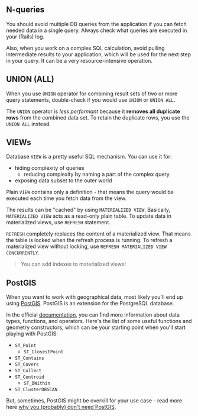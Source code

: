 ## N-queries

You should avoid multiple DB queries from the application if you can fetch needed data in a single query. Always check what queries are executed in your (Rails) log.

Also, when you work on a complex SQL calculation, avoid pulling intermediate results to your application, which will be used for the next step in your query. It can be a very resource-intensive operation.


## UNION (ALL)

When you use `UNION` operator for combining result sets of two or more query statements, double-check if you would use `UNION` or `UNION ALL`.

The `UNION` operator is *less performant* because it **removes all duplicate rows** from the combined data set.
To retain the duplicate rows, you use the `UNION ALL` instead.


## VIEWs

Database `VIEW` is a pretty useful SQL mechanism. You can use it for:
  * hiding complexity of queries
	* reducing complexity by naming a part of the complex query
  * exposing data subset to the outer world

Plain `VIEW` contains only a definition - that means the query would be executed each time you fetch data from the view.

The results can be "cached" by using `MATERIALIZED VIEW`. Basically, `MATERIALIZED VIEW` acts as a read-only plain table. To update data in materialized views, use `REFRESH` statement.

`REFRESH` completely replaces the content of a materialized view. That means the table is locked when the refresh process is running. To refresh a materialized view without locking, use `REFRESH MATERIALIZED VIEW CONCURRENTLY`.

> You can add indexes to materialized views!


## PostGIS

When you want to work with geographical data, most likely you'll end up using [PostGIS](https://postgis.net/). PostGIS is an extension for the PostgreSQL database.

In the official [documentation](https://postgis.net/docs/), you can find more information about data types, functions, and operators.
Here's the list of some useful functions and geometry constructors, which can be your starting point when you'll start playing with PostGIS:
  * `ST_Point`
	* `ST_ClosestPoint`
  * `ST_Contains`
  * `ST_Covers`
  * `ST_Collect`
  * `ST_Centroid`
	* `ST_DWithin`
  * `ST_ClusterDBSCAN`

But, sometimes, PostGIS might be overkill for your use case - read more here [why you (probably) don't need PostGIS](https://blog.rebased.pl/2020/04/07/why-you-probably-dont-need-postgis.html).
